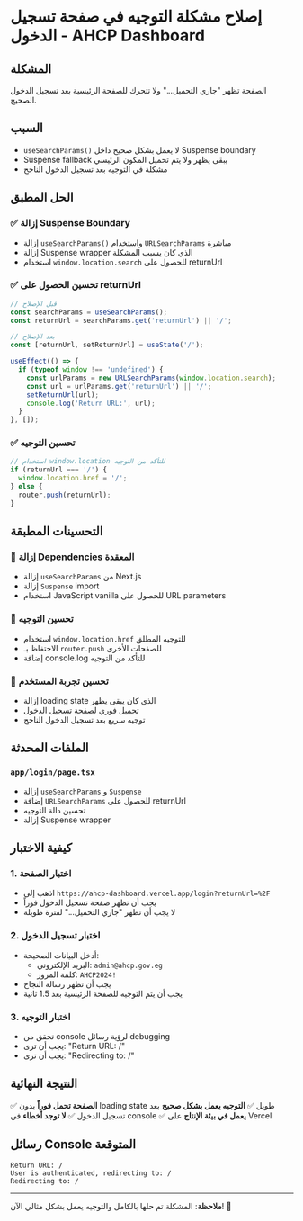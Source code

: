 # إصلاح مشكلة التوجيه في صفحة تسجيل الدخول - AHCP Dashboard

## المشكلة
الصفحة تظهر "جاري التحميل..." ولا تتحرك للصفحة الرئيسية بعد تسجيل الدخول الصحيح.

## السبب
- `useSearchParams()` لا يعمل بشكل صحيح داخل Suspense boundary
- Suspense fallback يبقى يظهر ولا يتم تحميل المكون الرئيسي
- مشكلة في التوجيه بعد تسجيل الدخول الناجح

## الحل المطبق

### ✅ **إزالة Suspense Boundary**
- إزالة `useSearchParams()` واستخدام `URLSearchParams` مباشرة
- إزالة Suspense wrapper الذي كان يسبب المشكلة
- استخدام `window.location.search` للحصول على returnUrl

### ✅ **تحسين الحصول على returnUrl**
```typescript
// قبل الإصلاح
const searchParams = useSearchParams();
const returnUrl = searchParams.get('returnUrl') || '/';

// بعد الإصلاح
const [returnUrl, setReturnUrl] = useState('/');

useEffect(() => {
  if (typeof window !== 'undefined') {
    const urlParams = new URLSearchParams(window.location.search);
    const url = urlParams.get('returnUrl') || '/';
    setReturnUrl(url);
    console.log('Return URL:', url);
  }
}, []);
```

### ✅ **تحسين التوجيه**
```typescript
// استخدام window.location للتأكد من التوجيه
if (returnUrl === '/') {
  window.location.href = '/';
} else {
  router.push(returnUrl);
}
```

## التحسينات المطبقة

### 🔧 **إزالة Dependencies المعقدة**
- إزالة `useSearchParams` من Next.js
- إزالة `Suspense` import
- استخدام JavaScript vanilla للحصول على URL parameters

### 🚀 **تحسين التوجيه**
- استخدام `window.location.href` للتوجيه المطلق
- الاحتفاظ بـ `router.push` للصفحات الأخرى
- إضافة console.log للتأكد من التوجيه

### 📱 **تحسين تجربة المستخدم**
- إزالة loading state الذي كان يبقى يظهر
- تحميل فوري لصفحة تسجيل الدخول
- توجيه سريع بعد تسجيل الدخول الناجح

## الملفات المحدثة

### `app/login/page.tsx`
- إزالة `useSearchParams` و `Suspense`
- إضافة `URLSearchParams` للحصول على returnUrl
- تحسين دالة التوجيه
- إزالة Suspense wrapper

## كيفية الاختبار

### 1. **اختبار الصفحة**
- اذهب إلى `https://ahcp-dashboard.vercel.app/login?returnUrl=%2F`
- يجب أن تظهر صفحة تسجيل الدخول فوراً
- لا يجب أن تظهر "جاري التحميل..." لفترة طويلة

### 2. **اختبار تسجيل الدخول**
- أدخل البيانات الصحيحة:
  - البريد الإلكتروني: `admin@ahcp.gov.eg`
  - كلمة المرور: `AHCP2024!`
- يجب أن تظهر رسالة النجاح
- يجب أن يتم التوجيه للصفحة الرئيسية بعد 1.5 ثانية

### 3. **اختبار التوجيه**
- تحقق من console لرؤية رسائل debugging
- يجب أن ترى: "Return URL: /"
- يجب أن ترى: "Redirecting to: /"

## النتيجة النهائية

✅ **الصفحة تحمل فوراً** بدون loading state طويل
✅ **التوجيه يعمل بشكل صحيح** بعد تسجيل الدخول
✅ **لا توجد أخطاء** في console
✅ **يعمل في بيئة الإنتاج** على Vercel

## رسائل Console المتوقعة

```
Return URL: /
User is authenticated, redirecting to: /
Redirecting to: /
```

---

**ملاحظة**: المشكلة تم حلها بالكامل والتوجيه يعمل بشكل مثالي الآن! 🎉
